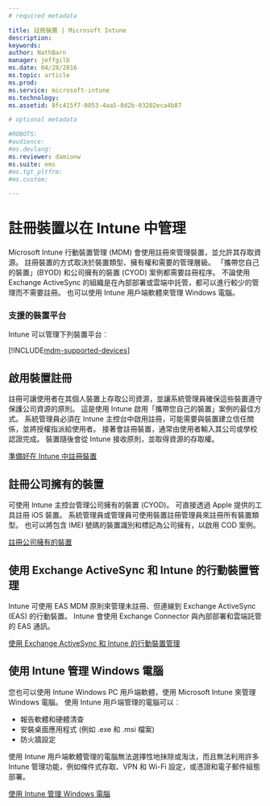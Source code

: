 ```yaml
---
# required metadata

title: 註冊裝置 | Microsoft Intune
description:
keywords:
author: NathBarn
manager: jeffgilb
ms.date: 04/28/2016
ms.topic: article
ms.prod:
ms.service: microsoft-intune
ms.technology:
ms.assetid: 8fc415f7-0053-4aa5-8d2b-03202eca4b87

# optional metadata

#ROBOTS:
#audience:
#ms.devlang:
ms.reviewer: damionw
ms.suite: ems
#ms.tgt_pltfrm:
#ms.custom:

---
```


# 註冊裝置以在 Intune 中管理
Microsoft Intune 行動裝置管理 (MDM) 會使用註冊來管理裝置，並允許其存取資源。 註冊裝置的方式取決於裝置類型、擁有權和需要的管理層級。 「攜帶您自己的裝置」(BYOD) 和公司擁有的裝置 (CYOD) 案例都需要註冊程序。 不論使用 Exchange ActiveSync 的組織是在內部部署或雲端中託管，都可以進行較少的管理而不需要註冊。 也可以使用 Intune 用戶端軟體來管理 Windows 電腦。

###  支援的裝置平台

Intune 可以管理下列裝置平台︰

[!INCLUDE[mdm-supported-devices](../includes/mdm-supported-devices.md)]

## 啟用裝置註冊  
 註冊可讓使用者在其個人裝置上存取公司資源，並讓系統管理員確保這些裝置遵守保護公司資源的原則。 這是使用 Intune 啟用「攜帶您自己的裝置」案例的最佳方式。 系統管理員必須在 Intune 主控台中啟用註冊，可能需要與裝置建立信任關係，並將授權指派給使用者。 接著會註冊裝置，通常由使用者輸入其公司或學校認證完成。 裝置隨後會從 Intune 接收原則，並取得資源的存取權。

[準備好在 Intune 中註冊裝置](get-ready-to-enroll-devices-in-microsoft-intune.md)

## 註冊公司擁有的裝置
可使用 Intune 主控台管理公司擁有的裝置 (CYOD)。 可直接透過 Apple 提供的工具註冊 iOS 裝置。 系統管理員或管理員可使用裝置註冊管理員來註冊所有裝置類型。 也可以將包含 IMEI 號碼的裝置識別和標記為公司擁有，以啟用 COD 案例。

[註冊公司擁有的裝置](manage-corporate-owned-devices.md)

## 使用 Exchange ActiveSync 和 Intune 的行動裝置管理
Intune 可使用 EAS MDM 原則來管理未註冊、但連線到 Exchange ActiveSync (EAS) 的行動裝置。 Intune 會使用 Exchange Connector 與內部部署和雲端託管的 EAS 通訊。



[使用 Exchange ActiveSync 和 Intune 的行動裝置管理](mobile-device-management-with-exchange-activesync-and-microsoft-intune.md)


## 使用 Intune 管理 Windows 電腦  
您也可以使用 Intune Windows PC 用戶端軟體，使用 Microsoft Intune 來管理 Windows 電腦。 使用 Intune 用戶端管理的電腦可以︰

 - 報告軟體和硬體清查
 - 安裝桌面應用程式 (例如 .exe 和 .msi 檔案)
 - 防火牆設定

使用 Intune 用戶端軟體管理的電腦無法選擇性地抹除或淘汰，而且無法利用許多 Intune 管理功能，例如條件式存取、VPN 和 Wi-Fi 設定，或憑證和電子郵件組態部署。

[使用 Intune 管理 Windows 電腦](manage-windows-pcs-with-microsoft-intune.md)


<!--HONumber=Jun16_HO2-->


